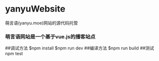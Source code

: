 # yanyuWebsite
萌言语(yanyu.moe)网站的源代码托管
### 萌言语网站是一个基于vue.js的播客站点
##调试方法
    $npm install
    $npm run dev
##编译方法
    $npm run build
##测试
    npm test